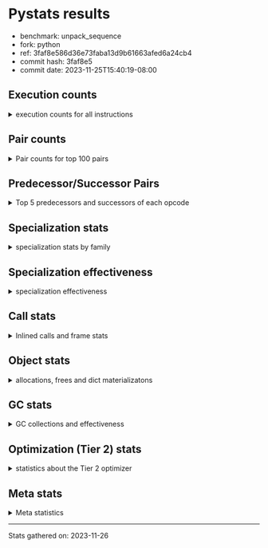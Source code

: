 
# Pystats results

- benchmark: unpack_sequence
- fork: python
- ref: 3faf8e586d36e73faba13d9b61663afed6a24cb4
- commit hash: 3faf8e5
- commit date: 2023-11-25T15:40:19-08:00

## Execution counts

<details>
<summary> execution counts for all instructions </summary>

|Name | Count | Self | Cumulative | Miss ratio | 
|---|---:|---:|---:|---:|
| STORE_FAST_STORE_FAST | 1,310,720,000 | 71.3% | 71.3% |  |
| LOAD_FAST | 262,144,800 | 14.3% | 85.6% |  |
| UNPACK_SEQUENCE_TUPLE | 131,512,000 | 7.2% | 92.7% | 1.3% |
| UNPACK_SEQUENCE_LIST | 130,680,000 | 7.1% | 99.8% | 1.0% |
| EXTENDED_ARG | 1,310,880 | 0.1% | 99.9% |  |
| STORE_FAST | 656,000 | 0.0% | 99.9% |  |
| FOR_ITER_RANGE | 655,500 | 0.0% | 100.0% |  |
| JUMP_BACKWARD | 655,360 | 0.0% | 100.0% |  |
| UNPACK_SEQUENCE | 16,000 | 0.0% | 100.0% |  |
| CALL | 860 | 0.0% | 100.0% |  |
| LOAD_GLOBAL_MODULE | 580 | 0.0% | 100.0% |  |
| PUSH_NULL | 560 | 0.0% | 100.0% |  |
| RETURN_VALUE | 480 | 0.0% | 100.0% |  |
| LOAD_GLOBAL | 480 | 0.0% | 100.0% |  |
| LOAD_GLOBAL_BUILTIN | 380 | 0.0% | 100.0% |  |
| RESUME_CHECK | 380 | 0.0% | 100.0% |  |
| LOAD_ATTR_MODULE | 340 | 0.0% | 100.0% |  |
| CALL_BUILTIN_CLASS | 320 | 0.0% | 100.0% |  |
| LOAD_DEREF | 240 | 0.0% | 100.0% |  |
| LOAD_FAST_LOAD_FAST | 240 | 0.0% | 100.0% |  |
| CALL_PY_EXACT_ARGS | 240 | 0.0% | 100.0% |  |
| GET_ITER | 160 | 0.0% | 100.0% |  |
| CALL_FUNCTION_EX | 160 | 0.0% | 100.0% |  |
| LOAD_CONST | 160 | 0.0% | 100.0% |  |
| BINARY_OP_SUBTRACT_FLOAT | 140 | 0.0% | 100.0% |  |
| LOAD_ATTR | 120 | 0.0% | 100.0% |  |
| RESUME | 100 | 0.0% | 100.0% |  |
| NOP | 80 | 0.0% | 100.0% |  |
| POP_TOP | 80 | 0.0% | 100.0% |  |
| BINARY_OP | 80 | 0.0% | 100.0% |  |
| BUILD_LIST | 80 | 0.0% | 100.0% |  |
| CALL_INTRINSIC_1 | 80 | 0.0% | 100.0% |  |
| COPY_FREE_VARS | 80 | 0.0% | 100.0% |  |
| LIST_EXTEND | 80 | 0.0% | 100.0% |  |
| BINARY_OP_ADD_FLOAT | 60 | 0.0% | 100.0% |  |
| CALL_TUPLE_1 | 60 | 0.0% | 100.0% |  |
| FOR_ITER | 40 | 0.0% | 100.0% |  |


</details>

## Pair counts

<details>
<summary> Pair counts for top 100 pairs </summary>

|Pair | Count | Self | Cumulative | 
|---|---:|---:|---:|
| STORE_FAST_STORE_FAST STORE_FAST_STORE_FAST | 1,048,576,000 | 57.0% | 57.0% |
| STORE_FAST_STORE_FAST LOAD_FAST | 261,488,640 | 14.2% | 71.3% |
| LOAD_FAST UNPACK_SEQUENCE_TUPLE | 131,480,000 | 7.2% | 78.4% |
| UNPACK_SEQUENCE_TUPLE STORE_FAST_STORE_FAST | 131,480,000 | 7.2% | 85.6% |
| UNPACK_SEQUENCE_LIST STORE_FAST_STORE_FAST | 130,656,000 | 7.1% | 92.7% |
| LOAD_FAST UNPACK_SEQUENCE_LIST | 130,648,000 | 7.1% | 99.8% |
| STORE_FAST LOAD_FAST | 655,520 | 0.0% | 99.8% |
| EXTENDED_ARG FOR_ITER_RANGE | 655,480 | 0.0% | 99.9% |
| EXTENDED_ARG JUMP_BACKWARD | 655,360 | 0.0% | 99.9% |
| JUMP_BACKWARD EXTENDED_ARG | 655,360 | 0.0% | 99.9% |
| STORE_FAST_STORE_FAST EXTENDED_ARG | 655,360 | 0.0% | 100.0% |
| FOR_ITER_RANGE STORE_FAST | 655,340 | 0.0% | 100.0% |
| UNPACK_SEQUENCE_TUPLE UNPACK_SEQUENCE_LIST | 32,000 | 0.0% | 100.0% |
| UNPACK_SEQUENCE_LIST UNPACK_SEQUENCE_TUPLE | 24,000 | 0.0% | 100.0% |
| LOAD_FAST UNPACK_SEQUENCE | 16,000 | 0.0% | 100.0% |
| UNPACK_SEQUENCE STORE_FAST_STORE_FAST | 8,000 | 0.0% | 100.0% |
| UNPACK_SEQUENCE UNPACK_SEQUENCE_TUPLE | 8,000 | 0.0% | 100.0% |
| PUSH_NULL CALL | 400 | 0.0% | 100.0% |
| LOAD_ATTR_MODULE PUSH_NULL | 340 | 0.0% | 100.0% |
| LOAD_GLOBAL_MODULE LOAD_ATTR_MODULE | 280 | 0.0% | 100.0% |
| RETURN_VALUE RETURN_VALUE | 240 | 0.0% | 100.0% |
| STORE_FAST LOAD_GLOBAL_MODULE | 240 | 0.0% | 100.0% |
| CALL_PY_EXACT_ARGS RESUME_CHECK | 240 | 0.0% | 100.0% |
| CALL STORE_FAST | 220 | 0.0% | 100.0% |
| CALL_BUILTIN_CLASS STORE_FAST | 200 | 0.0% | 100.0% |
| RESUME_CHECK LOAD_GLOBAL_BUILTIN | 200 | 0.0% | 100.0% |
| GET_ITER EXTENDED_ARG | 160 | 0.0% | 100.0% |
| PUSH_NULL LOAD_FAST | 160 | 0.0% | 100.0% |
| RETURN_VALUE STORE_FAST | 160 | 0.0% | 100.0% |
| CALL LOAD_FAST | 160 | 0.0% | 100.0% |
| LOAD_DEREF PUSH_NULL | 160 | 0.0% | 100.0% |
| LOAD_FAST GET_ITER | 160 | 0.0% | 100.0% |
| STORE_FAST LOAD_GLOBAL | 160 | 0.0% | 100.0% |
| CALL CALL | 140 | 0.0% | 100.0% |
| LOAD_GLOBAL LOAD_GLOBAL_MODULE | 140 | 0.0% | 100.0% |
| BINARY_OP_SUBTRACT_FLOAT RETURN_VALUE | 140 | 0.0% | 100.0% |
| LOAD_GLOBAL_BUILTIN LOAD_FAST | 140 | 0.0% | 100.0% |
| LOAD_FAST CALL | 120 | 0.0% | 100.0% |
| LOAD_FAST BINARY_OP_SUBTRACT_FLOAT | 120 | 0.0% | 100.0% |
| LOAD_FAST CALL_BUILTIN_CLASS | 120 | 0.0% | 100.0% |
| FOR_ITER_RANGE LOAD_GLOBAL_MODULE | 120 | 0.0% | 100.0% |
| LOAD_GLOBAL_BUILTIN LOAD_CONST | 120 | 0.0% | 100.0% |
| LOAD_GLOBAL_MODULE LOAD_FAST | 120 | 0.0% | 100.0% |
| LOAD_GLOBAL_MODULE LOAD_FAST_LOAD_FAST | 120 | 0.0% | 100.0% |
| LOAD_GLOBAL LOAD_GLOBAL_BUILTIN | 100 | 0.0% | 100.0% |
| NOP LOAD_DEREF | 80 | 0.0% | 100.0% |
| POP_TOP NOP | 80 | 0.0% | 100.0% |
| BUILD_LIST LOAD_DEREF | 80 | 0.0% | 100.0% |
| CALL POP_TOP | 80 | 0.0% | 100.0% |
| CALL CALL_BUILTIN_CLASS | 80 | 0.0% | 100.0% |
| CALL CALL_PY_EXACT_ARGS | 80 | 0.0% | 100.0% |
| CALL_FUNCTION_EX COPY_FREE_VARS | 80 | 0.0% | 100.0% |
| CALL_INTRINSIC_1 CALL_FUNCTION_EX | 80 | 0.0% | 100.0% |
| LIST_EXTEND CALL_INTRINSIC_1 | 80 | 0.0% | 100.0% |
| LOAD_CONST CALL | 80 | 0.0% | 100.0% |
| LOAD_CONST CALL_BUILTIN_CLASS | 80 | 0.0% | 100.0% |
| LOAD_DEREF LIST_EXTEND | 80 | 0.0% | 100.0% |
| LOAD_FAST BUILD_LIST | 80 | 0.0% | 100.0% |
| LOAD_FAST CALL_FUNCTION_EX | 80 | 0.0% | 100.0% |
| LOAD_FAST CALL_PY_EXACT_ARGS | 80 | 0.0% | 100.0% |
| LOAD_FAST_LOAD_FAST CALL | 80 | 0.0% | 100.0% |
| LOAD_FAST_LOAD_FAST CALL_PY_EXACT_ARGS | 80 | 0.0% | 100.0% |
| STORE_FAST LOAD_FAST_LOAD_FAST | 80 | 0.0% | 100.0% |
| RESUME LOAD_GLOBAL | 80 | 0.0% | 100.0% |
| LOAD_GLOBAL_BUILTIN LOAD_GLOBAL_BUILTIN | 80 | 0.0% | 100.0% |
| RESUME_CHECK LOAD_GLOBAL | 80 | 0.0% | 100.0% |
| CALL RESUME | 60 | 0.0% | 100.0% |
| CALL_FUNCTION_EX RESUME_CHECK | 60 | 0.0% | 100.0% |
| COPY_FREE_VARS RESUME_CHECK | 60 | 0.0% | 100.0% |
| LOAD_ATTR PUSH_NULL | 60 | 0.0% | 100.0% |
| LOAD_ATTR LOAD_ATTR_MODULE | 60 | 0.0% | 100.0% |
| LOAD_GLOBAL LOAD_ATTR | 60 | 0.0% | 100.0% |
| LOAD_GLOBAL LOAD_FAST | 60 | 0.0% | 100.0% |
| BINARY_OP_ADD_FLOAT RETURN_VALUE | 60 | 0.0% | 100.0% |
| CALL_TUPLE_1 STORE_FAST | 60 | 0.0% | 100.0% |
| LOAD_GLOBAL_MODULE LOAD_ATTR | 60 | 0.0% | 100.0% |
| RESUME_CHECK LOAD_DEREF | 60 | 0.0% | 100.0% |
| RETURN_VALUE LOAD_GLOBAL | 40 | 0.0% | 100.0% |
| RETURN_VALUE LOAD_GLOBAL_MODULE | 40 | 0.0% | 100.0% |
| BINARY_OP RETURN_VALUE | 40 | 0.0% | 100.0% |
| EXTENDED_ARG FOR_ITER | 40 | 0.0% | 100.0% |
| LOAD_FAST BINARY_OP | 40 | 0.0% | 100.0% |
| LOAD_FAST_LOAD_FAST BINARY_OP | 40 | 0.0% | 100.0% |
| LOAD_FAST_LOAD_FAST BINARY_OP_ADD_FLOAT | 40 | 0.0% | 100.0% |
| LOAD_GLOBAL LOAD_CONST | 40 | 0.0% | 100.0% |
| LOAD_GLOBAL LOAD_FAST_LOAD_FAST | 40 | 0.0% | 100.0% |
| LOAD_GLOBAL LOAD_GLOBAL | 40 | 0.0% | 100.0% |
| CALL_BUILTIN_CLASS CALL | 40 | 0.0% | 100.0% |
| CALL_BUILTIN_CLASS CALL_BUILTIN_CLASS | 40 | 0.0% | 100.0% |
| CALL_BUILTIN_CLASS CALL_TUPLE_1 | 40 | 0.0% | 100.0% |
| FOR_ITER_RANGE LOAD_GLOBAL | 40 | 0.0% | 100.0% |
| LOAD_GLOBAL_BUILTIN LOAD_GLOBAL | 40 | 0.0% | 100.0% |
| RESUME_CHECK LOAD_GLOBAL_MODULE | 40 | 0.0% | 100.0% |
| BINARY_OP BINARY_OP_ADD_FLOAT | 20 | 0.0% | 100.0% |
| BINARY_OP BINARY_OP_SUBTRACT_FLOAT | 20 | 0.0% | 100.0% |
| CALL CALL_TUPLE_1 | 20 | 0.0% | 100.0% |
| CALL RESUME_CHECK | 20 | 0.0% | 100.0% |
| CALL_FUNCTION_EX RESUME | 20 | 0.0% | 100.0% |
| COPY_FREE_VARS RESUME | 20 | 0.0% | 100.0% |
| FOR_ITER STORE_FAST | 20 | 0.0% | 100.0% |


</details>

## Predecessor/Successor Pairs

<details>
<summary> Top 5 predecessors and successors of each opcode </summary>

### GET_ITER

<details>
<summary> Successors and predecessors for GET_ITER </summary>

|Predecessors | Count | Percentage | 
|---|---:|---:|
| LOAD_FAST | 160 | 100.0% |

|Successors | Count | Percentage | 
|---|---:|---:|
| EXTENDED_ARG | 160 | 100.0% |


</details>

### NOP

<details>
<summary> Successors and predecessors for NOP </summary>

|Predecessors | Count | Percentage | 
|---|---:|---:|
| POP_TOP | 80 | 100.0% |

|Successors | Count | Percentage | 
|---|---:|---:|
| LOAD_DEREF | 80 | 100.0% |


</details>

### POP_TOP

<details>
<summary> Successors and predecessors for POP_TOP </summary>

|Predecessors | Count | Percentage | 
|---|---:|---:|
| CALL | 80 | 100.0% |

|Successors | Count | Percentage | 
|---|---:|---:|
| NOP | 80 | 100.0% |


</details>

### PUSH_NULL

<details>
<summary> Successors and predecessors for PUSH_NULL </summary>

|Predecessors | Count | Percentage | 
|---|---:|---:|
| LOAD_ATTR_MODULE | 340 | 60.7% |
| LOAD_DEREF | 160 | 28.6% |
| LOAD_ATTR | 60 | 10.7% |

|Successors | Count | Percentage | 
|---|---:|---:|
| CALL | 400 | 71.4% |
| LOAD_FAST | 160 | 28.6% |


</details>

### RETURN_VALUE

<details>
<summary> Successors and predecessors for RETURN_VALUE </summary>

|Predecessors | Count | Percentage | 
|---|---:|---:|
| RETURN_VALUE | 240 | 50.0% |
| BINARY_OP_SUBTRACT_FLOAT | 140 | 29.2% |
| BINARY_OP_ADD_FLOAT | 60 | 12.5% |
| BINARY_OP | 40 | 8.3% |

|Successors | Count | Percentage | 
|---|---:|---:|
| RETURN_VALUE | 240 | 50.0% |
| STORE_FAST | 160 | 33.3% |
| LOAD_GLOBAL | 40 | 8.3% |
| LOAD_GLOBAL_MODULE | 40 | 8.3% |


</details>

### BINARY_OP

<details>
<summary> Successors and predecessors for BINARY_OP </summary>

|Predecessors | Count | Percentage | 
|---|---:|---:|
| LOAD_FAST | 40 | 50.0% |
| LOAD_FAST_LOAD_FAST | 40 | 50.0% |

|Successors | Count | Percentage | 
|---|---:|---:|
| RETURN_VALUE | 40 | 50.0% |
| BINARY_OP_ADD_FLOAT | 20 | 25.0% |
| BINARY_OP_SUBTRACT_FLOAT | 20 | 25.0% |


</details>

### BUILD_LIST

<details>
<summary> Successors and predecessors for BUILD_LIST </summary>

|Predecessors | Count | Percentage | 
|---|---:|---:|
| LOAD_FAST | 80 | 100.0% |

|Successors | Count | Percentage | 
|---|---:|---:|
| LOAD_DEREF | 80 | 100.0% |


</details>

### CALL

<details>
<summary> Successors and predecessors for CALL </summary>

|Predecessors | Count | Percentage | 
|---|---:|---:|
| PUSH_NULL | 400 | 46.5% |
| CALL | 140 | 16.3% |
| LOAD_FAST | 120 | 14.0% |
| LOAD_CONST | 80 | 9.3% |
| LOAD_FAST_LOAD_FAST | 80 | 9.3% |

|Successors | Count | Percentage | 
|---|---:|---:|
| STORE_FAST | 220 | 25.6% |
| LOAD_FAST | 160 | 18.6% |
| CALL | 140 | 16.3% |
| POP_TOP | 80 | 9.3% |
| CALL_BUILTIN_CLASS | 80 | 9.3% |


</details>

### CALL_FUNCTION_EX

<details>
<summary> Successors and predecessors for CALL_FUNCTION_EX </summary>

|Predecessors | Count | Percentage | 
|---|---:|---:|
| CALL_INTRINSIC_1 | 80 | 50.0% |
| LOAD_FAST | 80 | 50.0% |

|Successors | Count | Percentage | 
|---|---:|---:|
| COPY_FREE_VARS | 80 | 50.0% |
| RESUME_CHECK | 60 | 37.5% |
| RESUME | 20 | 12.5% |


</details>

### CALL_INTRINSIC_1

<details>
<summary> Successors and predecessors for CALL_INTRINSIC_1 </summary>

|Predecessors | Count | Percentage | 
|---|---:|---:|
| LIST_EXTEND | 80 | 100.0% |

|Successors | Count | Percentage | 
|---|---:|---:|
| CALL_FUNCTION_EX | 80 | 100.0% |


</details>

### COPY_FREE_VARS

<details>
<summary> Successors and predecessors for COPY_FREE_VARS </summary>

|Predecessors | Count | Percentage | 
|---|---:|---:|
| CALL_FUNCTION_EX | 80 | 100.0% |

|Successors | Count | Percentage | 
|---|---:|---:|
| RESUME_CHECK | 60 | 75.0% |
| RESUME | 20 | 25.0% |


</details>

### EXTENDED_ARG

<details>
<summary> Successors and predecessors for EXTENDED_ARG </summary>

|Predecessors | Count | Percentage | 
|---|---:|---:|
| JUMP_BACKWARD | 655,360 | 50.0% |
| STORE_FAST_STORE_FAST | 655,360 | 50.0% |
| GET_ITER | 160 | 0.0% |

|Successors | Count | Percentage | 
|---|---:|---:|
| FOR_ITER_RANGE | 655,480 | 50.0% |
| JUMP_BACKWARD | 655,360 | 50.0% |
| FOR_ITER | 40 | 0.0% |


</details>

### FOR_ITER

<details>
<summary> Successors and predecessors for FOR_ITER </summary>

|Predecessors | Count | Percentage | 
|---|---:|---:|
| EXTENDED_ARG | 40 | 100.0% |

|Successors | Count | Percentage | 
|---|---:|---:|
| STORE_FAST | 20 | 50.0% |
| FOR_ITER_RANGE | 20 | 50.0% |


</details>

### JUMP_BACKWARD

<details>
<summary> Successors and predecessors for JUMP_BACKWARD </summary>

|Predecessors | Count | Percentage | 
|---|---:|---:|
| EXTENDED_ARG | 655,360 | 100.0% |

|Successors | Count | Percentage | 
|---|---:|---:|
| EXTENDED_ARG | 655,360 | 100.0% |


</details>

### LIST_EXTEND

<details>
<summary> Successors and predecessors for LIST_EXTEND </summary>

|Predecessors | Count | Percentage | 
|---|---:|---:|
| LOAD_DEREF | 80 | 100.0% |

|Successors | Count | Percentage | 
|---|---:|---:|
| CALL_INTRINSIC_1 | 80 | 100.0% |


</details>

### LOAD_ATTR

<details>
<summary> Successors and predecessors for LOAD_ATTR </summary>

|Predecessors | Count | Percentage | 
|---|---:|---:|
| LOAD_GLOBAL | 60 | 50.0% |
| LOAD_GLOBAL_MODULE | 60 | 50.0% |

|Successors | Count | Percentage | 
|---|---:|---:|
| PUSH_NULL | 60 | 50.0% |
| LOAD_ATTR_MODULE | 60 | 50.0% |


</details>

### LOAD_CONST

<details>
<summary> Successors and predecessors for LOAD_CONST </summary>

|Predecessors | Count | Percentage | 
|---|---:|---:|
| LOAD_GLOBAL_BUILTIN | 120 | 75.0% |
| LOAD_GLOBAL | 40 | 25.0% |

|Successors | Count | Percentage | 
|---|---:|---:|
| CALL | 80 | 50.0% |
| CALL_BUILTIN_CLASS | 80 | 50.0% |


</details>

### LOAD_DEREF

<details>
<summary> Successors and predecessors for LOAD_DEREF </summary>

|Predecessors | Count | Percentage | 
|---|---:|---:|
| NOP | 80 | 33.3% |
| BUILD_LIST | 80 | 33.3% |
| RESUME_CHECK | 60 | 25.0% |
| RESUME | 20 | 8.3% |

|Successors | Count | Percentage | 
|---|---:|---:|
| PUSH_NULL | 160 | 66.7% |
| LIST_EXTEND | 80 | 33.3% |


</details>

### LOAD_FAST

<details>
<summary> Successors and predecessors for LOAD_FAST </summary>

|Predecessors | Count | Percentage | 
|---|---:|---:|
| STORE_FAST_STORE_FAST | 261,488,640 | 99.7% |
| STORE_FAST | 655,520 | 0.3% |
| PUSH_NULL | 160 | 0.0% |
| CALL | 160 | 0.0% |
| LOAD_GLOBAL_BUILTIN | 140 | 0.0% |

|Successors | Count | Percentage | 
|---|---:|---:|
| UNPACK_SEQUENCE_TUPLE | 131,480,000 | 50.2% |
| UNPACK_SEQUENCE_LIST | 130,648,000 | 49.8% |
| UNPACK_SEQUENCE | 16,000 | 0.0% |
| GET_ITER | 160 | 0.0% |
| CALL | 120 | 0.0% |


</details>

### LOAD_FAST_LOAD_FAST

<details>
<summary> Successors and predecessors for LOAD_FAST_LOAD_FAST </summary>

|Predecessors | Count | Percentage | 
|---|---:|---:|
| LOAD_GLOBAL_MODULE | 120 | 50.0% |
| STORE_FAST | 80 | 33.3% |
| LOAD_GLOBAL | 40 | 16.7% |

|Successors | Count | Percentage | 
|---|---:|---:|
| CALL | 80 | 33.3% |
| CALL_PY_EXACT_ARGS | 80 | 33.3% |
| BINARY_OP | 40 | 16.7% |
| BINARY_OP_ADD_FLOAT | 40 | 16.7% |


</details>

### LOAD_GLOBAL

<details>
<summary> Successors and predecessors for LOAD_GLOBAL </summary>

|Predecessors | Count | Percentage | 
|---|---:|---:|
| STORE_FAST | 160 | 33.3% |
| RESUME | 80 | 16.7% |
| RESUME_CHECK | 80 | 16.7% |
| RETURN_VALUE | 40 | 8.3% |
| LOAD_GLOBAL | 40 | 8.3% |

|Successors | Count | Percentage | 
|---|---:|---:|
| LOAD_GLOBAL_MODULE | 140 | 29.2% |
| LOAD_GLOBAL_BUILTIN | 100 | 20.8% |
| LOAD_ATTR | 60 | 12.5% |
| LOAD_FAST | 60 | 12.5% |
| LOAD_CONST | 40 | 8.3% |


</details>

### STORE_FAST

<details>
<summary> Successors and predecessors for STORE_FAST </summary>

|Predecessors | Count | Percentage | 
|---|---:|---:|
| FOR_ITER_RANGE | 655,340 | 99.9% |
| CALL | 220 | 0.0% |
| CALL_BUILTIN_CLASS | 200 | 0.0% |
| RETURN_VALUE | 160 | 0.0% |
| CALL_TUPLE_1 | 60 | 0.0% |

|Successors | Count | Percentage | 
|---|---:|---:|
| LOAD_FAST | 655,520 | 99.9% |
| LOAD_GLOBAL_MODULE | 240 | 0.0% |
| LOAD_GLOBAL | 160 | 0.0% |
| LOAD_FAST_LOAD_FAST | 80 | 0.0% |


</details>

### STORE_FAST_STORE_FAST

<details>
<summary> Successors and predecessors for STORE_FAST_STORE_FAST </summary>

|Predecessors | Count | Percentage | 
|---|---:|---:|
| STORE_FAST_STORE_FAST | 1,048,576,000 | 80.0% |
| UNPACK_SEQUENCE_TUPLE | 131,480,000 | 10.0% |
| UNPACK_SEQUENCE_LIST | 130,656,000 | 10.0% |
| UNPACK_SEQUENCE | 8,000 | 0.0% |

|Successors | Count | Percentage | 
|---|---:|---:|
| STORE_FAST_STORE_FAST | 1,048,576,000 | 80.0% |
| LOAD_FAST | 261,488,640 | 20.0% |
| EXTENDED_ARG | 655,360 | 0.1% |


</details>

### UNPACK_SEQUENCE

<details>
<summary> Successors and predecessors for UNPACK_SEQUENCE </summary>

|Predecessors | Count | Percentage | 
|---|---:|---:|
| LOAD_FAST | 16,000 | 100.0% |

|Successors | Count | Percentage | 
|---|---:|---:|
| STORE_FAST_STORE_FAST | 8,000 | 50.0% |
| UNPACK_SEQUENCE_TUPLE | 8,000 | 50.0% |


</details>

### RESUME

<details>
<summary> Successors and predecessors for RESUME </summary>

|Predecessors | Count | Percentage | 
|---|---:|---:|
| CALL | 60 | 60.0% |
| CALL_FUNCTION_EX | 20 | 20.0% |
| COPY_FREE_VARS | 20 | 20.0% |

|Successors | Count | Percentage | 
|---|---:|---:|
| LOAD_GLOBAL | 80 | 80.0% |
| LOAD_DEREF | 20 | 20.0% |


</details>

### BINARY_OP_ADD_FLOAT

<details>
<summary> Successors and predecessors for BINARY_OP_ADD_FLOAT </summary>

|Predecessors | Count | Percentage | 
|---|---:|---:|
| LOAD_FAST_LOAD_FAST | 40 | 66.7% |
| BINARY_OP | 20 | 33.3% |

|Successors | Count | Percentage | 
|---|---:|---:|
| RETURN_VALUE | 60 | 100.0% |


</details>

### BINARY_OP_SUBTRACT_FLOAT

<details>
<summary> Successors and predecessors for BINARY_OP_SUBTRACT_FLOAT </summary>

|Predecessors | Count | Percentage | 
|---|---:|---:|
| LOAD_FAST | 120 | 85.7% |
| BINARY_OP | 20 | 14.3% |

|Successors | Count | Percentage | 
|---|---:|---:|
| RETURN_VALUE | 140 | 100.0% |


</details>

### CALL_BUILTIN_CLASS

<details>
<summary> Successors and predecessors for CALL_BUILTIN_CLASS </summary>

|Predecessors | Count | Percentage | 
|---|---:|---:|
| LOAD_FAST | 120 | 37.5% |
| CALL | 80 | 25.0% |
| LOAD_CONST | 80 | 25.0% |
| CALL_BUILTIN_CLASS | 40 | 12.5% |

|Successors | Count | Percentage | 
|---|---:|---:|
| STORE_FAST | 200 | 62.5% |
| CALL | 40 | 12.5% |
| CALL_BUILTIN_CLASS | 40 | 12.5% |
| CALL_TUPLE_1 | 40 | 12.5% |


</details>

### CALL_PY_EXACT_ARGS

<details>
<summary> Successors and predecessors for CALL_PY_EXACT_ARGS </summary>

|Predecessors | Count | Percentage | 
|---|---:|---:|
| CALL | 80 | 33.3% |
| LOAD_FAST | 80 | 33.3% |
| LOAD_FAST_LOAD_FAST | 80 | 33.3% |

|Successors | Count | Percentage | 
|---|---:|---:|
| RESUME_CHECK | 240 | 100.0% |


</details>

### CALL_TUPLE_1

<details>
<summary> Successors and predecessors for CALL_TUPLE_1 </summary>

|Predecessors | Count | Percentage | 
|---|---:|---:|
| CALL_BUILTIN_CLASS | 40 | 66.7% |
| CALL | 20 | 33.3% |

|Successors | Count | Percentage | 
|---|---:|---:|
| STORE_FAST | 60 | 100.0% |


</details>

### FOR_ITER_RANGE

<details>
<summary> Successors and predecessors for FOR_ITER_RANGE </summary>

|Predecessors | Count | Percentage | 
|---|---:|---:|
| EXTENDED_ARG | 655,480 | 100.0% |
| FOR_ITER | 20 | 0.0% |

|Successors | Count | Percentage | 
|---|---:|---:|
| STORE_FAST | 655,340 | 100.0% |
| LOAD_GLOBAL_MODULE | 120 | 0.0% |
| LOAD_GLOBAL | 40 | 0.0% |


</details>

### LOAD_ATTR_MODULE

<details>
<summary> Successors and predecessors for LOAD_ATTR_MODULE </summary>

|Predecessors | Count | Percentage | 
|---|---:|---:|
| LOAD_GLOBAL_MODULE | 280 | 82.4% |
| LOAD_ATTR | 60 | 17.6% |

|Successors | Count | Percentage | 
|---|---:|---:|
| PUSH_NULL | 340 | 100.0% |


</details>

### LOAD_GLOBAL_BUILTIN

<details>
<summary> Successors and predecessors for LOAD_GLOBAL_BUILTIN </summary>

|Predecessors | Count | Percentage | 
|---|---:|---:|
| RESUME_CHECK | 200 | 52.6% |
| LOAD_GLOBAL | 100 | 26.3% |
| LOAD_GLOBAL_BUILTIN | 80 | 21.1% |

|Successors | Count | Percentage | 
|---|---:|---:|
| LOAD_FAST | 140 | 36.8% |
| LOAD_CONST | 120 | 31.6% |
| LOAD_GLOBAL_BUILTIN | 80 | 21.1% |
| LOAD_GLOBAL | 40 | 10.5% |


</details>

### LOAD_GLOBAL_MODULE

<details>
<summary> Successors and predecessors for LOAD_GLOBAL_MODULE </summary>

|Predecessors | Count | Percentage | 
|---|---:|---:|
| STORE_FAST | 240 | 41.4% |
| LOAD_GLOBAL | 140 | 24.1% |
| FOR_ITER_RANGE | 120 | 20.7% |
| RETURN_VALUE | 40 | 6.9% |
| RESUME_CHECK | 40 | 6.9% |

|Successors | Count | Percentage | 
|---|---:|---:|
| LOAD_ATTR_MODULE | 280 | 48.3% |
| LOAD_FAST | 120 | 20.7% |
| LOAD_FAST_LOAD_FAST | 120 | 20.7% |
| LOAD_ATTR | 60 | 10.3% |


</details>

### RESUME_CHECK

<details>
<summary> Successors and predecessors for RESUME_CHECK </summary>

|Predecessors | Count | Percentage | 
|---|---:|---:|
| CALL_PY_EXACT_ARGS | 240 | 63.2% |
| CALL_FUNCTION_EX | 60 | 15.8% |
| COPY_FREE_VARS | 60 | 15.8% |
| CALL | 20 | 5.3% |

|Successors | Count | Percentage | 
|---|---:|---:|
| LOAD_GLOBAL_BUILTIN | 200 | 52.6% |
| LOAD_GLOBAL | 80 | 21.1% |
| LOAD_DEREF | 60 | 15.8% |
| LOAD_GLOBAL_MODULE | 40 | 10.5% |


</details>

### UNPACK_SEQUENCE_LIST

<details>
<summary> Successors and predecessors for UNPACK_SEQUENCE_LIST </summary>

|Predecessors | Count | Percentage | 
|---|---:|---:|
| LOAD_FAST | 130,648,000 | 100.0% |
| UNPACK_SEQUENCE_TUPLE | 32,000 | 0.0% |

|Successors | Count | Percentage | 
|---|---:|---:|
| STORE_FAST_STORE_FAST | 130,656,000 | 100.0% |
| UNPACK_SEQUENCE_TUPLE | 24,000 | 0.0% |


</details>

### UNPACK_SEQUENCE_TUPLE

<details>
<summary> Successors and predecessors for UNPACK_SEQUENCE_TUPLE </summary>

|Predecessors | Count | Percentage | 
|---|---:|---:|
| LOAD_FAST | 131,480,000 | 100.0% |
| UNPACK_SEQUENCE_LIST | 24,000 | 0.0% |
| UNPACK_SEQUENCE | 8,000 | 0.0% |

|Successors | Count | Percentage | 
|---|---:|---:|
| STORE_FAST_STORE_FAST | 131,480,000 | 100.0% |
| UNPACK_SEQUENCE_LIST | 32,000 | 0.0% |


</details>


</details>

## Specialization stats

<details>
<summary> specialization stats by family </summary>

### BINARY_OP

<details>
<summary> specialization stats for BINARY_OP family </summary>

|Kind | Count | Ratio | 
|---|---:|---:|
|     deferred | 40 | 14.3% |
|          hit | 200 | 71.4% |

| | Count | Ratio | 
|---|---:|---:|
| Success | 40 | 100.0% |
| Failure | 0 | 0.0% |


</details>

### CALL

<details>
<summary> specialization stats for CALL family </summary>

|Kind | Count | Ratio | 
|---|---:|---:|
|     deferred | 580 | 39.2% |
|          hit | 620 | 41.9% |

| | Count | Ratio | 
|---|---:|---:|
| Success | 180 | 64.3% |
| Failure | 100 | 35.7% |

|Failure kind | Count | Ratio | 
|---|---:|---:|
| cfunc noargs | 100 | 100.0% |


</details>

### FOR_ITER

<details>
<summary> specialization stats for FOR_ITER family </summary>

|Kind | Count | Ratio | 
|---|---:|---:|
|     deferred | 20 | 0.0% |
|          hit | 655,500 | 100.0% |

| | Count | Ratio | 
|---|---:|---:|
| Success | 20 | 100.0% |
| Failure | 0 | 0.0% |


</details>

### LOAD_ATTR

<details>
<summary> specialization stats for LOAD_ATTR family </summary>

|Kind | Count | Ratio | 
|---|---:|---:|
|     deferred | 60 | 13.0% |
|          hit | 340 | 73.9% |

| | Count | Ratio | 
|---|---:|---:|
| Success | 60 | 100.0% |
| Failure | 0 | 0.0% |


</details>

### LOAD_GLOBAL

<details>
<summary> specialization stats for LOAD_GLOBAL family </summary>

|Kind | Count | Ratio | 
|---|---:|---:|
|     deferred | 240 | 16.7% |
|          hit | 960 | 66.7% |

| | Count | Ratio | 
|---|---:|---:|
| Success | 240 | 100.0% |
| Failure | 0 | 0.0% |


</details>

### UNPACK_SEQUENCE

<details>
<summary> specialization stats for UNPACK_SEQUENCE family </summary>

|Kind | Count | Ratio | 
|---|---:|---:|
|     deferred | 368,934,881,474,190,984,320 | 140,703,137,003,520.5% |
|          hit | 259,224,000 | 98.9% |
|         miss | 2,968,000 | 1.1% |

| | Count | Ratio | 
|---|---:|---:|
| Success | 64,000 | 100.0% |
| Failure | 0 | 0.0% |


</details>


</details>

## Specialization effectiveness

<details>
<summary> specialization effectiveness </summary>

|Instructions | Count | Ratio | 
|---|---:|---:|
| Basic | 1,575,489,620 | 85.7% |
| Not specialized | 17,580 | 0.0% |
| Specialized hits | 259,882,000 | 14.1% |
| Specialized misses | 2,968,000 | 0.2% |

### Deferred by instruction

<details>
<summary> deferred by instruction </summary>

|Name | Count | Ratio | 
|---|---:|---:|
| UNPACK_SEQUENCE | 368,934,881,474,190,984,320 | 100.0% |
| CALL | 580 | 0.0% |
| LOAD_GLOBAL | 240 | 0.0% |
| LOAD_ATTR | 60 | 0.0% |
| BINARY_OP | 40 | 0.0% |
| FOR_ITER | 20 | 0.0% |
| BINARY_SLICE | 0 | 0.0% |
| STORE_SLICE | 0 | 0.0% |
| BINARY_OP_INPLACE_ADD_UNICODE | 0 | 0.0% |
| BINARY_SUBSCR | 0 | 0.0% |


</details>

### Misses by instruction

<details>
<summary> misses by instruction </summary>

|Name | Count | Ratio | 
|---|---:|---:|
| UNPACK_SEQUENCE_TUPLE | 1,696,000 | 57.1% |
| UNPACK_SEQUENCE_LIST | 1,272,000 | 42.9% |
| GET_ITER | 0 | 0.0% |
| NOP | 0 | 0.0% |
| POP_TOP | 0 | 0.0% |
| PUSH_NULL | 0 | 0.0% |
| RETURN_VALUE | 0 | 0.0% |
| BUILD_LIST | 0 | 0.0% |
| CALL_FUNCTION_EX | 0 | 0.0% |
| CALL_INTRINSIC_1 | 0 | 0.0% |


</details>


</details>

## Call stats

<details>
<summary> Inlined calls and frame stats </summary>

| | Count | Ratio | 
|---|---:|---:|
| Calls to PyEval_EvalDefault | 0 | 0.0% |
| Calls to Python functions inlined | 480 | 100.0% |
| Calls via PyEval_EvalFrame (total) | 0 | 0.0% |
| Calls via PyEval_EvalFrame (vector) | 0 | 0.0% |
| Calls via PyEval_EvalFrame (generator) | 0 | 0.0% |
| Calls via PyEval_EvalFrame (legacy) | 0 | 0.0% |
| Calls via PyEval_EvalFrame (function vectorcall) | 0 | 0.0% |
| Calls via PyEval_EvalFrame (build class) | 0 | 0.0% |
| Calls via PyEval_EvalFrame (slot) | 0 | 0.0% |
| Calls via PyEval_EvalFrame (function ex) | 160 | 33.3% |
| Calls via PyEval_EvalFrame (api) | 0 | 0.0% |
| Calls via PyEval_EvalFrame (method) | 0 | 0.0% |
| Frame objects created | 0 | 0.0% |
| Frames pushed | 240 | 50.0% |


</details>

## Object stats

<details>
<summary> allocations, frees and dict materializatons </summary>

| | Count | Ratio | 
|---|---:|---:|
| Allocations from freelist | 600 | 0.0% |
| Frees to freelist | 660 |  |
| Allocations | 3,535,340 | 100.0% |
| Allocations to 512 bytes | 3,535,340 | 100.0% |
| Allocations to 4 kbytes | 0 | 0.0% |
| Allocations over 4 kbytes | 0 | 0.0% |
| Frees | 3,535,200 |  |
| New values | 0 |  |
| Interpreter increfs | 262,147,380 | 98.9% |
| Interpreter decrefs | 265,682,740 | 98.9% |
| Increfs | 2,920,360 | 1.1% |
| Decrefs | 2,920,700 | 1.1% |
| Materialize dict (on request) | 0 |  |
| Materialize dict (new key) | 0 |  |
| Materialize dict (too big) | 0 |  |
| Materialize dict (str subclass) | 0 |  |
| Dematerialize dict | 0 |  |
| Method cache hits | 44 |  |
| Method cache misses | 16 |  |
| Method cache collisions | 16 |  |
| Method cache dunder hits | 0 |  |
| Method cache dunder misses | 0 |  |


</details>

## GC stats

<details>
<summary> GC collections and effectiveness </summary>

|Generation | Collections | Objects collected | Object visits | 
|---:|---:|---:|---:|
| 0 | 0 | 0 | 0 |
| 1 | 0 | 0 | 0 |
| 2 | 0 | 0 | 0 |


</details>

## Optimization (Tier 2) stats

<details>
<summary> statistics about the Tier 2 optimizer </summary>

| | Count | Ratio | 
|---|---:|---:|
| Optimization attempts | 0 |  |
| Traces created | 0 |  |
| Trace stack overflow | 0 |  |
| Trace stack underflow | 0 |  |
| Trace too long | 0 |  |
| Trace too short | 0 |  |
| Inner loop found | 0 |  |
| Recursive call | 0 |  |
| Traces executed | 0 |  |
| Uops executed | 0 |  |

### Trace length histogram

<details>
<summary> trace length histogram </summary>

|Range | Count | Ratio | 
|---|---:|---:|
| <= 1 | 0 |  |


</details>

### Optimized trace length histogram

<details>
<summary> optimized trace length histogram </summary>

|Range | Count | Ratio | 
|---|---:|---:|
| <= 1 | 0 |  |


</details>

### Trace run length histogram

<details>
<summary> trace run length histogram </summary>

|Range | Count | Ratio | 
|---|---:|---:|
| <= 1 | 0 |  |


</details>

### Uop execution stats

<details>
<summary> uop execution stats </summary>


</details>

### Unsupported opcodes

<details>
<summary> unsupported opcodes </summary>


</details>


</details>

## Meta stats

<details>
<summary> Meta statistics </summary>

| | Count | 
|---|---:|
| Number of data files | 20 |


</details>

---
Stats gathered on: 2023-11-26

